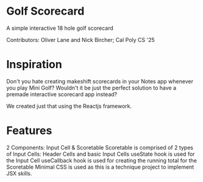 # Golf Scorecard
A simple interactive 18 hole golf scorecard

Contributors: Oliver Lane and Nick Bircher; Cal Poly CS '25

# Inspiration
Don't you hate creating makeshift scorecards in your Notes app whenever you play Mini Golf?
Wouldn't it be just the perfect solution to have a premade interactive scorecard app instead?

We created just that using the Reactjs framework.

# Features
2 Components: Input Cell & Scoretable
Scoretable is comprised of 2 types of Input Cells: Header Cells and basic Input Cells
useState hook is used for the Input Cell
useCallback hook is used for creating the running total for the Scoretable
Minimal CSS is used as this is a technique project to implement JSX skills.
